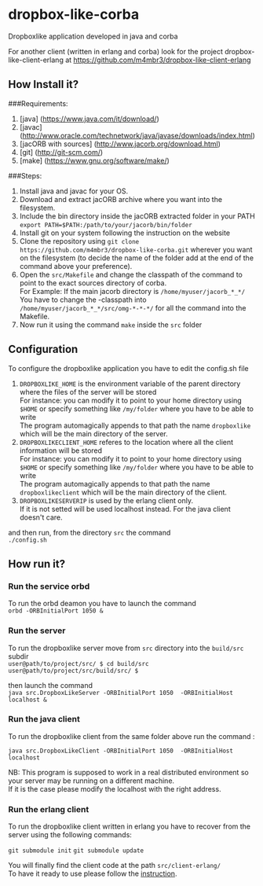 dropbox-like-corba
==========================

Dropboxlike application developed in java and corba


For another client  (written in erlang and corba) look for the project dropbox-like-client-erlang
at https://github.com/m4mbr3/dropbox-like-client-erlang



How Install it?
---------------------------
###Requirements:

1. [java] (https://www.java.com/it/download/)
2. [javac] (http://www.oracle.com/technetwork/java/javase/downloads/index.html)
3. [jacORB with sources] (http://www.jacorb.org/download.html)
4. [git] (http://git-scm.com/)
5. [make] (https://www.gnu.org/software/make/)

###Steps:

1. Install java and javac for your OS.
2. Download and extract jacORB archive where you want into the filesystem.
3. Include the bin directory inside the jacORB extracted folder in your PATH
    `export PATH=$PATH:/path/to/your/jacorb/bin/folder`
4. Install git on your system following the instruction on the website
5. Clone the repository using
    `git clone https://github.com/m4mbr3/dropbox-like-corba.git`
wherever you want on the filesystem (to decide the name of the folder add at the end of the command above your preference).
6. Open the `src/Makefile` and change the classpath of the command to point to the exact sources directory of corba.  
For Example:
    If the main jacorb directory is  `/home/myuser/jacorb_*_*/`  
    You have to change the -classpath into `/home/myuser/jacorb_*_*/src/omg-*-*-*/` for all the command into the Makefile.
7. Now run it using the command `make` inside the `src` folder

Configuration
-------------------------
To configure the dropboxlike application you have to edit the config.sh file  

1. `DROPBOXLIKE_HOME` is the environment variable of the parent directory where the files of the server will be stored  
For instance: you can modify it to point to your home directory using `$HOME` or specify something like `/my/folder` where you have to be able to write  
The program automagically appends to that path the name `dropboxlike` which will be the main directory of the server.
2. `DROPBOXLIKECLIENT_HOME` referes to the location where all the client information will be stored  
For instance: you can modify it to point to your home directory using `$HOME` or specify something like `/my/folder` where you have to be able to write  
The program automagically appends to that path the name `dropboxlikeclient` which will be the main directory of the client.
3. `DROPBOXLIKESERVERIP` is used by the erlang client only.  
If it is not setted will be used localhost instead. For the java client doesn't care.

and then run, from the directory `src` the command  
`./config.sh`

How run it?
-------------------------

### Run the service orbd

To run the orbd deamon you have to launch the command  
    `orbd -ORBInitialPort 1050 &`

### Run the server

To run the dropboxlike server move from `src` directory  into the `build/src` subdir  
`user@path/to/project/src/ $ cd build/src`  
`user@path/to/project/src/build/src/ $`  

then launch the command  
    `java src.DropboxLikeServer -ORBInitialPort 1050  -ORBInitialHost localhost &`

### Run the java client

To run the dropboxlike client from the same folder above run the command :

`java src.DropboxLikeClient -ORBInitialPort 1050  -ORBInitialHost localhost`

NB: This program is supposed to work in a real distributed environment so your server may be running on a different machine.  
If it is the case please modify the localhost with the right address.


### Run the erlang client

To run the dropboxlike client written in erlang you have to recover from the server using the following commands:  

`git submodule init`
`git submodule update`

You will finally find the client code at the path `src/client-erlang/`  
To have it ready to use please follow the [instruction](https://github.com/m4mbr3/dropbox-like-client-erlang).
